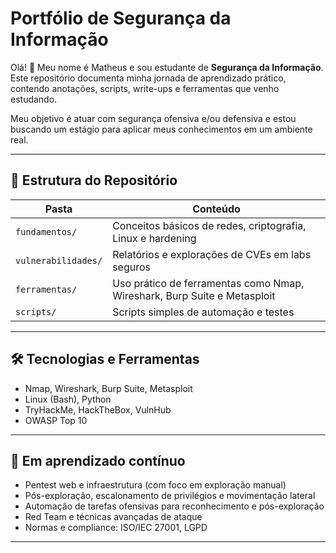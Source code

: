# Portfólio de Segurança da Informação

Olá! 👋 Meu nome é Matheus e sou estudante de **Segurança da Informação**.  
Este repositório documenta minha jornada de aprendizado prático, contendo anotações, scripts, write-ups e ferramentas que venho estudando.

Meu objetivo é atuar com segurança ofensiva e/ou defensiva e estou buscando um estágio para aplicar meus conhecimentos em um ambiente real.

---

## 🧩 Estrutura do Repositório

| Pasta                     | Conteúdo                                                                 |
|--------------------------|--------------------------------------------------------------------------|
| `fundamentos/`           | Conceitos básicos de redes, criptografia, Linux e hardening              |
| `vulnerabilidades/`      | Relatórios e explorações de CVEs em labs seguros                         |
| `ferramentas/`           | Uso prático de ferramentas como Nmap, Wireshark, Burp Suite e Metasploit |
| `scripts/`               | Scripts simples de automação e testes                                   |

---

## 🛠️ Tecnologias e Ferramentas

- Nmap, Wireshark, Burp Suite, Metasploit
- Linux (Bash), Python
- TryHackMe, HackTheBox, VulnHub
- OWASP Top 10

---

## 🌱 Em aprendizado contínuo

- Pentest web e infraestrutura (com foco em exploração manual)
- Pós-exploração, escalonamento de privilégios e movimentação lateral
- Automação de tarefas ofensivas para reconhecimento e pós-exploração
- Red Team e técnicas avançadas de ataque
- Normas e compliance: ISO/IEC 27001, LGPD

---
